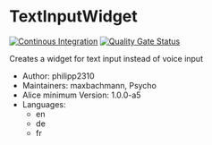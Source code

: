 # TextInputWidget

[![Continous Integration](https://gitlab.com/project-alice-assistant/skills/skill_TextInputWidget/badges/master/pipeline.svg)](https://gitlab.com/project-alice-assistant/skills/skill_TextInputWidget/pipelines/latest)
[![Quality Gate Status](https://sonarcloud.io/api/project_badges/measure?project=project-alice-assistant_skill_TextInputWidget&metric=alert_status)](https://sonarcloud.io/dashboard?id=project-alice-assistant_skill_TextInputWidget)

Creates a widget for text input instead of voice input

- Author: philipp2310
- Maintainers: maxbachmann, Psycho
- Alice minimum Version: 1.0.0-a5
- Languages:
  - en
  - de
  - fr

